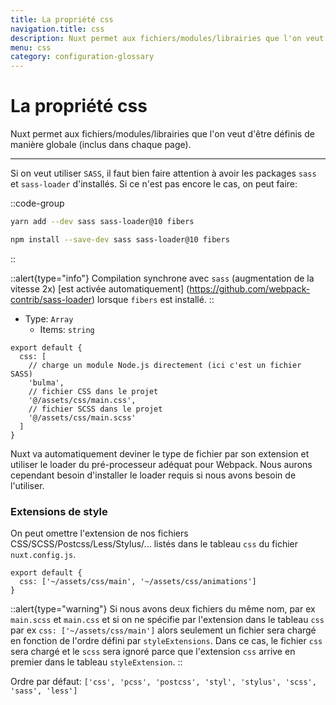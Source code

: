 ```yaml
---
title: La propriété css
navigation.title: css
description: Nuxt permet aux fichiers/modules/librairies que l'on veut d'être définis de manière globale (inclus dans chaque page).
menu: css
category: configuration-glossary
---
```

# La propriété css

Nuxt permet aux fichiers/modules/librairies que l'on veut d'être définis de manière globale (inclus dans chaque page).

---

Si on veut utiliser `SASS`, il faut bien faire attention à avoir les packages `sass` et `sass-loader` d'installés. Si ce n'est pas encore le cas, on peut faire:

::code-group
```sh [Yarn]
yarn add --dev sass sass-loader@10 fibers
```
```sh [NPM]
npm install --save-dev sass sass-loader@10 fibers
```
::

::alert{type="info"}
Compilation synchrone avec `sass` (augmentation de la vitesse 2x) [est activée automatiquement] (https://github.com/webpack-contrib/sass-loader) lorsque `fibers` est installé.
::

- Type: `Array`
  - Items: `string`

```js{}[nuxt.config.js]
export default {
  css: [
    // charge un module Node.js directement (ici c'est un fichier SASS)
    'bulma',
    // fichier CSS dans le projet
    '@/assets/css/main.css',
    // fichier SCSS dans le projet
    '@/assets/css/main.scss'
  ]
}
```

Nuxt va automatiquement deviner le type de fichier par son extension et utiliser le loader du pré-processeur adéquat pour Webpack. Nous aurons cependant besoin d'installer le loader requis si nous avons besoin de l'utiliser.

### Extensions de style

On peut omettre l'extension de nos fichiers CSS/SCSS/Postcss/Less/Stylus/... listés dans le tableau `css` du fichier `nuxt.config.js`.

```js{}[nuxt.config.js]
export default {
  css: ['~/assets/css/main', '~/assets/css/animations']
}
```

::alert{type="warning"}
Si nous avons deux fichiers du même nom, par ex `main.scss` et `main.css` et si on ne spécifie par l'extension dans le tableau `css` par ex `css: ['~/assets/css/main']` alors seulement un fichier sera chargé en fonction de l'ordre défini par `styleExtensions`. Dans ce cas, le fichier `css` sera chargé et le `scss` sera ignoré parce que l'extension `css` arrive en premier dans le tableau `styleExtension`.
::

Ordre par défaut: `['css', 'pcss', 'postcss', 'styl', 'stylus', 'scss', 'sass', 'less']`
